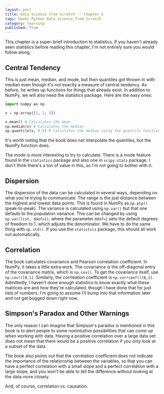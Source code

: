 ```yaml
---
layout: post
title: Data Science from Scratch -- Chapter 5
tags: books Python Data_Science_from_Scratch
category: learning
published: True
---
```


This chapter is a super-brief introduction to statistics. If you haven't already seen statistics before reading this chapter, I'm not entirely sure you would follow along.

## Central Tendency

This is just mean, median, and mode, but then quantiles got thrown in with median even though it's not exactly a measure of central tendency. As before, he writes up functions for things that already exist. In addition to NumPy, we will also need the statistics package. Here are the easy ones:

```Python
import numpy as np

v = np.array([1, 2, 3])

v.mean() # Calculates the mean
np.median(v) # Calculates the median
np.quantile(v, 0.5) # Calculates the median using the quantile function
```

It's worth noting that the book does not interpolate the quantiles, but the NumPy function does.

The mode is more interesting to try to calculate. There is a mode feature found in the ```statistics``` package and also one in ```scipy.stats``` package. I don't think there's a ton of value in this, so I'm not going to bother with it.

## Dispersion

The dispersion of the data can be calculated in several ways, depending on what you're trying to communicate. The range is the just distance between the highest and lowest data points. This is found in NumPy as ```np.ptp()``` (peak-to-peak). The variance is calculated using ```np.var()``` but that one defauts to the population variance. This can be changed by using ```np.var(list, ddof=1)```, where the parameter ```ddof=1``` sets the default degrees of freedom to 1, which adjusts the denominator. We have to do the same thing with ```np.std()```. If you use the ```statistics``` package, this should all work out automatically.

## Correlation

The book calculates covariance and Pearson correlation coefficient. In NumPy, it takes a little extra work. The covariance is the off-diagonal entry of the covariance matrix, which is ```np.cov()```. To get the covariance itself, use ```np.cov()[0,1]```. Similarly, the corrleation coefficient is ```np.corrcoef()[0,1]```. Admittedly, I haven't done enough statistics to know exactly what these matrices are and how they're calculated, though I have done that for just lists of numbers. I'm going to assume I'll bump into that information later and not get bogged down right now.

## Simpson's Paradox and Other Warnings

The only reason I can imagine that Simpson's paradox is mentioned in this book is to alert people to some nonintuitive possibilities that can come up when working with data. Having a positive correlation over a large data set does not mean that there would be a positive correlation if you only look at a subset of the data.

The book also points out that the correlation coefficient does not indicate the importance of the relationship between the variables, so that you can have a perfect correlation with a small slope and a perfect correlation with a large slope, and you won't be able to tell the difference without looking at the data more closely.

And, of course, correlation vs. causation.
